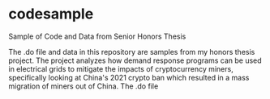 # codesample
Sample of Code and Data from Senior Honors Thesis 

The .do file and data in this repository are samples from my honors thesis project. The project analyzes how demand response programs can be used in electrical grids to mitigate the impacts of cryptocurrency miners, specifically looking at China's 2021 crypto ban which resulted in a mass migration of miners out of China. 
The .do file 

